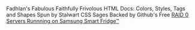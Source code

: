 Fadhlan's Fabulous Faithfully Frivolous HTML Docs: Colors, Styles, Tags and Shapes Spun by Stalwart CSS Sages Backed by Github's Free [RAID 0 Servers Runnning on Samsung Smart Fridge™
](https://www.reddit.com/r/mildlyinfuriating/comments/192pkll/comment/kh46qfa)